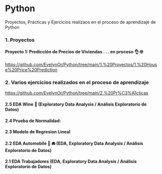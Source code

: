 # Python
 Proyectos, Prácticas y Ejercicios realizaos en el proceso de aprendizaje de Python 

### 1. Proyectos


#### Proyecto 1: Predicción de Precios de Viviendas . . . en proceso 👌 🤓
https://github.com/EvelynOr/Python/tree/main/1.%20Proyectos/1.%20House%20Price%20Prediction 





### 2. Varios ejercicios realizados en el proceso de aprendizaje 
https://github.com/EvelynOr/Python/tree/main/2.%20Pr%C3%A1cticas 


#### 2.5 EDA Wine 🍷 (Exploratory Data Analysis / Análisis Exploratorio de Datos)

#### 2.4 Prueba de Normalidad: 

#### 2.3 Modelo de Regresion Lineal

#### 2.2 EDA Automobile 🚗 🚘 (EDA, Exploratory Data Analysis / Análisis Exploratorio de Datos)

#### 2.1 EDA Trabajadores (EDA, Exploratory Data Analysis / Análisis Exploratorio de Datos)
